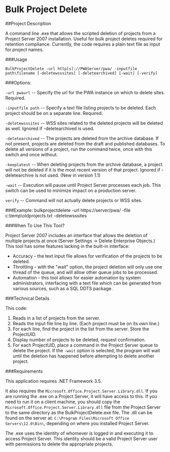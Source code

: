 # Bulk Project Delete
##Project Description

A command line .exe that allows the scripted deletion of projects from a Project Server 2007 installation. Useful for bulk project
deletes required for retention compliance. Currently, the code requires a plain text file as input for project names.

###Usage

    BulkProjectDelete -url http[s]://PWAServer/pwa/ -inputfile path\filename [-deletewsssites] [-deletearchived] [-wait] [-verify] 

###Options:

`-url pwaurl` -- Specify the url for the PWA instance on which to delete sites. Required.

`-inputfile path` -- Specify a text file listing projects to be deleted. Each project should be on a separate line. Required.

`-deletewsssites` -- WSS sites related to the deleted projects will be deleted as well. Ignored if -deletearchived is used.

`-deletearchived` -- The projects are deleted from the archive database. If not present, projects are deleted from the draft
and published databases. To delete all versions of a project, run the command twice, once with this switch and once without.

`-keeplatest` -- When deleting projects from the archive database, a project will not be deleted if it is the most recent
version of that project. Ignored if -deletearchive is not used. (New in version 1.1)

`-wait` -- Execution will pause until Project Server processes each job. This switch can be used to minimize impact on a
production server.

`verify` -- Command will not actually delete projects or WSS sites.

###Example:
     bulkprojectdelete -url https://server/pwa/ -file c:\temp\oldprojects.txt -deletewsssites

###When To Use This Tool?

Project Server 2007 includes an interface that allows the deletion of multiple projects at once (Server Settings -> Delete
Enterprise Objects.) This tool has some features lacking in the built-in interface:
 - Accuracy - the text input file allows for verification of the projects to be deleted.
 - Throttling - with the "wait" option, the project deletion will only use one thread of the queue, and will allow other
 queue jobs to be processed.
 - Automation - this tool allows for easier automation by system administrators, interfacing with a text file which can
 be generated from various sources, such as a SQL DDTS package.

###Technical Details

This code:
 1. Reads in a list of projects from the server.
 2. Reads the input file line by line. (Each project must be on its own line.)
 3. For each line, find the project in the list from the server. Store the ProjectUID.
 4. Display number of projects to be deleted, request confirmation.
 5. For each ProjectUID, place a command in the Project Server queue to delete the project. If the `-wait` option is selected,
 the program will wait until the deletion has happened before attempting to delete another project.


###Requirements

This application requires .NET Framework 3.5.

It also requires the `Microsoft.Office.Project.Server.Library.dll`. If you are running the .exe on a Project Server, it will
have access to this. If you need to run it on a client machine, you should copy the `Microsoft.Office.Project.Server.Library.dll` file from the Project Server to the same directory as the BulkProjectDelete.exe file. The .dll can be found on the server at: `C:\Program Files\Microsoft Office Servers\12.0\Bin\`, depending on where you installed Project Server.

The .exe uses the identity of whomever is logged in and executing it to access Project Server. This identity should be a
valid Project Server user with permissions to delete the appropriate projects.
